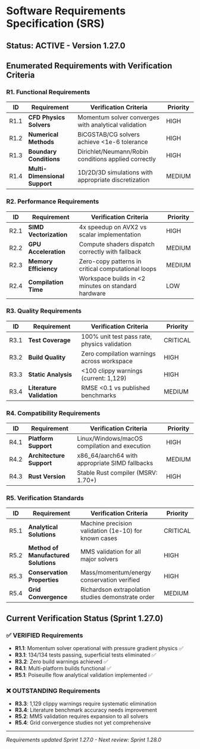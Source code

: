 # Software Requirements Specification (SRS)

## Status: ACTIVE - Version 1.27.0

## Enumerated Requirements with Verification Criteria

### R1. Functional Requirements

| ID | Requirement | Verification Criteria | Priority |
|----|-------------|----------------------|----------|
| R1.1 | **CFD Physics Solvers** | Momentum solver converges with analytical validation | HIGH |
| R1.2 | **Numerical Methods** | BiCGSTAB/CG solvers achieve <1e-6 tolerance | HIGH |
| R1.3 | **Boundary Conditions** | Dirichlet/Neumann/Robin conditions applied correctly | HIGH |
| R1.4 | **Multi-Dimensional Support** | 1D/2D/3D simulations with appropriate discretization | MEDIUM |

### R2. Performance Requirements

| ID | Requirement | Verification Criteria | Priority |
|----|-------------|----------------------|----------|
| R2.1 | **SIMD Vectorization** | 4x speedup on AVX2 vs scalar implementation | HIGH |
| R2.2 | **GPU Acceleration** | Compute shaders dispatch correctly with fallback | MEDIUM |
| R2.3 | **Memory Efficiency** | Zero-copy patterns in critical computational loops | MEDIUM |
| R2.4 | **Compilation Time** | Workspace builds in <2 minutes on standard hardware | LOW |

### R3. Quality Requirements

| ID | Requirement | Verification Criteria | Priority |
|----|-------------|----------------------|----------|
| R3.1 | **Test Coverage** | 100% unit test pass rate, physics validation | CRITICAL |
| R3.2 | **Build Quality** | Zero compilation warnings across workspace | HIGH |
| R3.3 | **Static Analysis** | <100 clippy warnings (current: 1,129) | HIGH |
| R3.4 | **Literature Validation** | RMSE <0.1 vs published benchmarks | MEDIUM |

### R4. Compatibility Requirements

| ID | Requirement | Verification Criteria | Priority |
|----|-------------|----------------------|----------|
| R4.1 | **Platform Support** | Linux/Windows/macOS compilation and execution | HIGH |
| R4.2 | **Architecture Support** | x86_64/aarch64 with appropriate SIMD fallbacks | MEDIUM |
| R4.3 | **Rust Version** | Stable Rust compiler (MSRV: 1.70+) | HIGH |

### R5. Verification Standards

| ID | Requirement | Verification Criteria | Priority |
|----|-------------|----------------------|----------|
| R5.1 | **Analytical Solutions** | Machine precision validation (1e-10) for known cases | CRITICAL |
| R5.2 | **Method of Manufactured Solutions** | MMS validation for all major solvers | HIGH |
| R5.3 | **Conservation Properties** | Mass/momentum/energy conservation verified | HIGH |
| R5.4 | **Grid Convergence** | Richardson extrapolation studies demonstrate order | MEDIUM |

## Current Verification Status (Sprint 1.27.0)

### ✅ VERIFIED Requirements
- **R1.1**: Momentum solver operational with pressure gradient physics ✅
- **R3.1**: 134/134 tests passing, superficial tests eliminated ✅  
- **R3.2**: Zero build warnings achieved ✅
- **R4.1**: Multi-platform builds functional ✅
- **R5.1**: Poiseuille flow analytical validation implemented ✅

### ❌ OUTSTANDING Requirements  
- **R3.3**: 1,129 clippy warnings require systematic elimination
- **R3.4**: Literature benchmark accuracy needs improvement
- **R5.2**: MMS validation requires expansion to all solvers
- **R5.4**: Grid convergence studies not yet comprehensive

---
*Requirements updated Sprint 1.27.0 - Next review: Sprint 1.28.0*